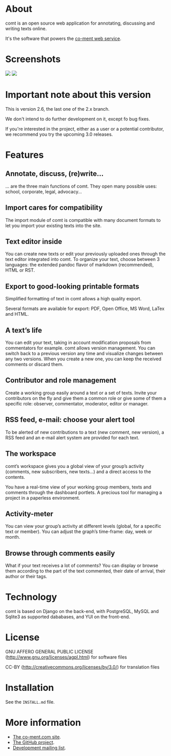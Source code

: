 About
=====

comt is an open source web application for annotating, discussing and
writing texts online.

It's the software that powers the [co-ment web
service](http://www.co-ment.com).

Screenshots
===========

<img src="http://www.co-ment.com/wp-content/uploads/2010/02/01_dashboard.png" style="max-width: 600px;">

<img src="http://www.co-ment.com/wp-content/uploads/2010/03/mpl_revision.png" style="max-width: 600px;">

Important note about this version
=================================

This is version 2.6, the last one of the 2.x branch.

We don't intend to do further development on it, except fo bug fixes.

If you're interested in the project, either as a user or a potential
contributor, we recommend you try the upcoming 3.0 releases.

Features
========

Annotate, discuss, (re)write…
-----------------------------

… are the three main functions of comt. They open many possible uses:
school, corporate, legal, advocacy…

Import cares for compatibility
------------------------------

The import module of comt is compatible with many document formats to
let you import your existing texts into the site.

Text editor inside
------------------

You can create new texts or edit your previously uploaded ones through
the text editor integrated into comt. To organize your text, choose
between 3 languages: the extended pandoc flavor of markdown
(recommended), HTML or RST.

Export to good-looking printable formats
----------------------------------------

Simplified formatting of text in comt allows a high quality export.

Several formats are available for export: PDF, Open Office, MS Word,
LaTex and HTML.

A text’s life
-------------

You can edit your text, taking in account modification proposals from
commentators for example. comt allows version management. You can switch
back to a previous version any time and visualize changes between any
two versions. When you create a new one, you can keep the received
comments or discard them.

Contributor and role management
-------------------------------

Create a working group easily around a text or a set of texts. Invite
your contributors on the fly and give them a common role or give some of
them a specific role: observer, commentator, moderator, editor or
manager.

RSS feed, e-mail: choose your alert tool
----------------------------------------

To be alerted of new contributions to a text (new comment, new version),
a RSS feed and an e-mail alert system are provided for each text.

The workspace
-------------

comt’s workspace gives you a global view of your group’s activity
(comments, new subscribers, new texts…) and a direct access to the
contents.

You have a real-time view of your working group members, texts and
comments through the dashboard portlets. A precious tool for managing a
project in a paperless environment.

Activity-meter
--------------

You can view your group’s activity at different levels (global, for a
specific text or member). You can adjust the graph’s time-frame: day,
week or month.

Browse through comments easily
------------------------------

What if your text receives a lot of comments? You can display or browse
them according to the part of the text commented, their date of arrival,
their author or their tags.

Technology
==========

comt is based on Django on the back-end, with PostgreSQL, MySQL and
Sqlite3 as supported dababases, and YUI on the front-end.

License
=======

GNU AFFERO GENERAL PUBLIC LICENSE (<http://www.gnu.org/licenses/agpl.html>)
for software files

CC-BY (<http://creativecommons.org/licenses/by/3.0/>) for translation files

Installation
============

See the `INSTALL.md` file.

More information
================

-   [The co-ment.com site](http://www.co-ment.com/).
-   [The GitHub project](https://github.com/co-ment/comt).
-   [Development mailing list](https://groups.google.com/forum/#!forum/comt-dev).

